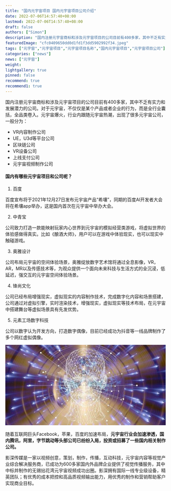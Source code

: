```yaml
---
title: "国内元宇宙项目 国内元宇宙项目公司介绍"
date: 2022-07-06T14:57:40+08:00
lastmod: 2022-07-06T14:57:40+08:00
draft: false
authors: ["Simon"]
description: "国内注册元宇宙商标和涉及元宇宙项目的公司目前有400多家，其中不乏有实力和发展潜力的公司。对于元宇宙，不仅仅是某个产品或者企业的行为，而是全行业囊括，全品类卷入。"
featuredImage: "cfc0409650dd0d1fd1f3dd5902992f34.jpeg"
tags: ["元宇宙","元宇宙项目","元宇宙项目名称","国内元宇宙项目","元宇宙项目公司"]
categories: ["news"]
news: ["元宇宙"]
weight: 
lightgallery: true
pinned: false
recommend: true
recommend1: true
---
```


国内注册元宇宙商标和涉及元宇宙项目的公司目前有400多家，其中不乏有实力和发展潜力的公司。对于元宇宙，不仅仅是某个产品或者企业的行为，而是全行业囊括，全品类卷入。元宇宙爆火，行业内跟随元宇宙热潮，出现了很多元宇宙公司，一般分为：

- VR内容制作公司
- UE，U3d等平台公司
- 区块链公司
- VR设备公司
- 上线支付公司
- 元宇宙视频制作公司

#### 国内有哪些元宇宙项目和公司呢？

1. 百度

百度宣布将于2021年12月27日发布元宇宙产品“希壤”，同期的百度AI开发者大会将在希壤app举办，这是国内首次在元宇宙中举办大会。

2. 中青宝

公司致力打造一款能映射玩家内心世界到元宇宙的模拟经营类游戏，将虚拟世界的体验感做得真实。比如《酿酒大师》，用户可以在游戏中体验现实，也可以现实中触碰游戏。

3. 奥雅设计

公司布局元宇宙的空间体验场景，奥雅绽放数字艺术馆将通过全息影像，VR，AR，MR以及传感技术等，为观众提供一个面向未来科技与生活方式的全沉浸，低延迟，强交互的元宇宙空间体验场景。

4. 锋尚文化

公司已经布局增强现实，虚拟现实的内容制作技术，完成数字化内容和场景搭建，公司通过对虚拟引擎，实时渲染技术，增强现实，虚拟现实等技术布局，在元宇宙中搭建舞台等虚拟场景具有先发优势。

5. 元素工场数字科技

公司以数字认为开发方向，打造数字偶像，目前已经成功为抖音等一线品牌制作了多个网红虚拟偶像。

![配图](cfc0409650dd0d1fd1f3dd5902992f34.jpeg)


随着互联网巨头Facebook，苹果，百度的加速布局，**元宇宙行业会加速渗透，国内腾讯，阿里，字节跳动等头部公司已纷纷入局，投资或招募了一些国内相关制作公司。**

影深传媒是一家以视频创意，策划，制作，传播，互动科技，元宇宙内容等视觉产业综合解决服务商，已成功为600多家国内外品牌企业提供了视觉传播服务，其中中标并制作的无锡拈花湾元宇宙视频成功出圈。影深拥有国际一线专业级设备，精英团队；有优秀的成本把控和高品质视频输出能力，用优秀的制作和营销帮助客户实现商业目标。